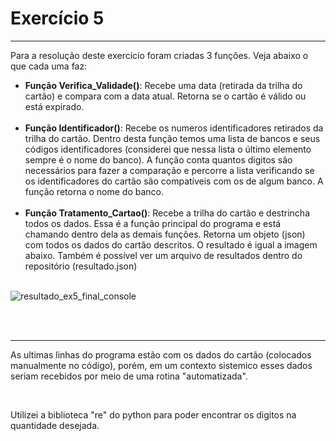 <h1>Exercício 5</h1>

*****

<p>Para a resolução deste exercício foram criadas 3 funções. Veja abaixo o que cada uma faz: </p>

<ul>
    <li><b>Função Verifica_Validade()</b>: Recebe uma data (retirada da trilha do cartão) e compara com a data atual. Retorna se o cartão é válido ou está expirado.</li><br>
    <li><b>Função Identificador()</b>: Recebe os numeros identificadores retirados da trilha do cartão. Dentro desta função temos uma lista de bancos e seus códigos identificadores (considerei que nessa lista o último elemento sempre é o nome do banco). A função conta quantos digitos são necessários para fazer a comparação e percorre a lista verificando se os identificadores do cartão são compatíveis com os de algum banco. A função retorna o nome do banco. </li><br>
    <li><b>Função Tratamento_Cartao()</b>: Recebe a trilha do cartão e destrincha todos os dados. Essa é a função principal do programa e está chamando dentro dela as demais funções. Retorna um objeto (json) com todos os dados do cartão descritos. O resultado é igual a imagem abaixo. Também é possível ver um arquivo de resultados dentro do repositório (resultado.json)</li><br>
</ul>

![resultado_ex5_final_console](https://user-images.githubusercontent.com/38111460/173625224-5beb8ae4-b316-4eac-b9aa-202f72b0e9dc.PNG)


<br>
<br>

*****

<p>As ultimas linhas do programa estão com os dados do cartão (colocados manualmente no código), porém, em um contexto sistemico esses dados seriam recebidos por meio de uma rotina "automatizada".</p>
<br>
<p>Utilizei a biblioteca "re" do python para poder encontrar os digitos na quantidade desejada.</p>
